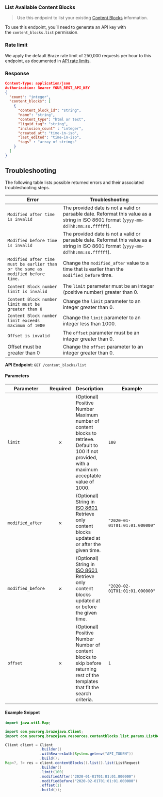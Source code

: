
### List Available Content Blocks <a name="list"></a>

> Use this endpoint to list your existing [Content Blocks](https://www.braze.com/docs/user_guide/engagement_tools/templates_and_media/content_blocks/) information. 
  

To use this endpoint, you’ll need to generate an API key with the `content_blocks.list` permission.

### Rate limit

We apply the default Braze rate limit of 250,000 requests per hour to this endpoint, as documented in [API rate limits](https://www.braze.com/docs/api/api_limits/).

### Response

``` json
Content-Type: application/json
Authorization: Bearer YOUR_REST_API_KEY
{
  "count": "integer",
  "content_blocks": [
    {
      "content_block_id": "string",
      "name": "string",
      "content_type": "html or text",
      "liquid_tag": "string",
      "inclusion_count" : "integer",
      "created_at": "time-in-iso",
      "last_edited": "time-in-iso",
      "tags" : "array of strings"
    }
  ]
}

```

## Troubleshooting

The following table lists possible returned errors and their associated troubleshooting steps.

| Error | Troubleshooting |
| --- | --- |
| `Modified after time is invalid` | The provided date is not a valid or parsable date. Reformat this value as a string in ISO 8601 format (`yyyy-mm-ddThh:mm:ss.ffffff`). |
| `Modified before time is invalid` | The provided date is not a valid or parsable date. Reformat this value as a string in ISO 8601 format (`yyyy-mm-ddThh:mm:ss.ffffff`). |
| `Modified after time must be earlier than or the same as modified before time.` | Change the `modified_after` value to a time that is earlier than the `modified_before` time. |
| `Content Block number limit is invalid` | The `limit` parameter must be an integer (positive number) greater than 0. |
| `Content Block number limit must be greater than 0` | Change the `limit` parameter to an integer greater than 0. |
| `Content Block number limit exceeds maximum of 1000` | Change the `limit` parameter to an integer less than 1000. |
| `Offset is invalid` | The `offset` parameter must be an integer greater than 0. |
| Offset must be greater than 0 | Change the `offset` parameter to an integer greater than 0. |

**API Endpoint**: `GET /content_blocks/list`

#### Parameters

| Parameter | Required | Description | Example |
|-----------|:--------:|-------------|--------|
| `limit` | ✗ | (Optional) Positive Number  Maximum number of content blocks to retrieve. Default to 100 if not provided, with a maximum acceptable value of 1000. | `100` |
| `modified_after` | ✗ | (Optional) String in [ISO 8601](https://en.wikipedia.org/wiki/ISO_8601)  Retrieve only content blocks updated at or after the given time. | `"2020-01-01T01:01:01.000000"` |
| `modified_before` | ✗ | (Optional) String in [ISO 8601](https://en.wikipedia.org/wiki/ISO_8601)  Retrieve only content blocks updated at or before the given time. | `"2020-02-01T01:01:01.000000"` |
| `offset` | ✗ | (Optional) Positive Number  Number of content blocks to skip before returning rest of the templates that fit the search criteria. | `1` |

#### Example Snippet

```java
import java.util.Map;

import com.yourorg.brazejava.Client;
import com.yourorg.brazejava.resources.contentblocks.list.params.ListRequest;

Client client = Client
                .builder()
                .withBearerAuth(System.getenv("API_TOKEN"))
                .build();
Map<?, ?> res = client.contentBlocks().list().list(ListRequest
                .builder()
                .limit(100)
                .modifiedAfter("2020-01-01T01:01:01.000000")
                .modifiedBefore("2020-02-01T01:01:01.000000")
                .offset(1)
                .build());
```
